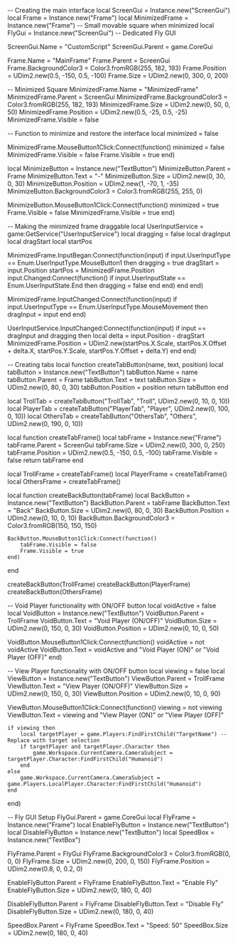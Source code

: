 
-- Creating the main interface
local ScreenGui = Instance.new("ScreenGui")
local Frame = Instance.new("Frame")
local MinimizedFrame = Instance.new("Frame") -- Small movable square when minimized
local FlyGui = Instance.new("ScreenGui") -- Dedicated Fly GUI

ScreenGui.Name = "CustomScript"
ScreenGui.Parent = game.CoreGui

Frame.Name = "MainFrame"
Frame.Parent = ScreenGui
Frame.BackgroundColor3 = Color3.fromRGB(255, 182, 193)
Frame.Position = UDim2.new(0.5, -150, 0.5, -100)
Frame.Size = UDim2.new(0, 300, 0, 200)

-- Minimized Square
MinimizedFrame.Name = "MinimizedFrame"
MinimizedFrame.Parent = ScreenGui
MinimizedFrame.BackgroundColor3 = Color3.fromRGB(255, 182, 193)
MinimizedFrame.Size = UDim2.new(0, 50, 0, 50)
MinimizedFrame.Position = UDim2.new(0.5, -25, 0.5, -25)
MinimizedFrame.Visible = false

-- Function to minimize and restore the interface
local minimized = false

MinimizedFrame.MouseButton1Click:Connect(function()
    minimized = false
    MinimizedFrame.Visible = false
    Frame.Visible = true
end)

local MinimizeButton = Instance.new("TextButton")
MinimizeButton.Parent = Frame
MinimizeButton.Text = "-"
MinimizeButton.Size = UDim2.new(0, 30, 0, 30)
MinimizeButton.Position = UDim2.new(1, -70, 1, -35)
MinimizeButton.BackgroundColor3 = Color3.fromRGB(255, 255, 0)

MinimizeButton.MouseButton1Click:Connect(function()
    minimized = true
    Frame.Visible = false
    MinimizedFrame.Visible = true
end)

-- Making the minimized frame draggable
local UserInputService = game:GetService("UserInputService")
local dragging = false
local dragInput
local dragStart
local startPos

MinimizedFrame.InputBegan:Connect(function(input)
    if input.UserInputType == Enum.UserInputType.MouseButton1 then
        dragging = true
        dragStart = input.Position
        startPos = MinimizedFrame.Position
        input.Changed:Connect(function()
            if input.UserInputState == Enum.UserInputState.End then
                dragging = false
            end
        end)
    end
end)

MinimizedFrame.InputChanged:Connect(function(input)
    if input.UserInputType == Enum.UserInputType.MouseMovement then
        dragInput = input
    end
end)

UserInputService.InputChanged:Connect(function(input)
    if input == dragInput and dragging then
        local delta = input.Position - dragStart
        MinimizedFrame.Position = UDim2.new(startPos.X.Scale, startPos.X.Offset + delta.X, startPos.Y.Scale, startPos.Y.Offset + delta.Y)
    end
end)

-- Creating tabs
local function createTabButton(name, text, position)
    local tabButton = Instance.new("TextButton")
    tabButton.Name = name
    tabButton.Parent = Frame
    tabButton.Text = text
    tabButton.Size = UDim2.new(0, 80, 0, 30)
    tabButton.Position = position
    return tabButton
end

local TrollTab = createTabButton("TrollTab", "Troll", UDim2.new(0, 10, 0, 10))
local PlayerTab = createTabButton("PlayerTab", "Player", UDim2.new(0, 100, 0, 10))
local OthersTab = createTabButton("OthersTab", "Others", UDim2.new(0, 190, 0, 10))

local function createTabFrame()
    local tabFrame = Instance.new("Frame")
    tabFrame.Parent = ScreenGui
    tabFrame.Size = UDim2.new(0, 300, 0, 250)
    tabFrame.Position = UDim2.new(0.5, -150, 0.5, -100)
    tabFrame.Visible = false
    return tabFrame
end

local TrollFrame = createTabFrame()
local PlayerFrame = createTabFrame()
local OthersFrame = createTabFrame()

local function createBackButton(tabFrame)
    local BackButton = Instance.new("TextButton")
    BackButton.Parent = tabFrame
    BackButton.Text = "Back"
    BackButton.Size = UDim2.new(0, 80, 0, 30)
    BackButton.Position = UDim2.new(0, 10, 0, 10)
    BackButton.BackgroundColor3 = Color3.fromRGB(150, 150, 150)

    BackButton.MouseButton1Click:Connect(function()
        tabFrame.Visible = false
        Frame.Visible = true
    end)
end

createBackButton(TrollFrame)
createBackButton(PlayerFrame)
createBackButton(OthersFrame)

-- Void Player functionality with ON/OFF button
local voidActive = false
local VoidButton = Instance.new("TextButton")
VoidButton.Parent = TrollFrame
VoidButton.Text = "Void Player (ON/OFF)"
VoidButton.Size = UDim2.new(0, 150, 0, 30)
VoidButton.Position = UDim2.new(0, 10, 0, 50)

VoidButton.MouseButton1Click:Connect(function()
    voidActive = not voidActive
    VoidButton.Text = voidActive and "Void Player (ON)" or "Void Player (OFF)"
end)

-- View Player functionality with ON/OFF button
local viewing = false
local ViewButton = Instance.new("TextButton")
ViewButton.Parent = TrollFrame
ViewButton.Text = "View Player (ON/OFF)"
ViewButton.Size = UDim2.new(0, 150, 0, 30)
ViewButton.Position = UDim2.new(0, 10, 0, 90)

ViewButton.MouseButton1Click:Connect(function()
    viewing = not viewing
    ViewButton.Text = viewing and "View Player (ON)" or "View Player (OFF)"

    if viewing then
        local targetPlayer = game.Players:FindFirstChild("TargetName") -- Replace with target selection
        if targetPlayer and targetPlayer.Character then
            game.Workspace.CurrentCamera.CameraSubject = targetPlayer.Character:FindFirstChild("Humanoid")
        end
    else
        game.Workspace.CurrentCamera.CameraSubject = game.Players.LocalPlayer.Character:FindFirstChild("Humanoid")
    end
end)

-- Fly GUI Setup
FlyGui.Parent = game.CoreGui
local FlyFrame = Instance.new("Frame")
local EnableFlyButton = Instance.new("TextButton")
local DisableFlyButton = Instance.new("TextButton")
local SpeedBox = Instance.new("TextBox")

FlyFrame.Parent = FlyGui
FlyFrame.BackgroundColor3 = Color3.fromRGB(0, 0, 0)
FlyFrame.Size = UDim2.new(0, 200, 0, 150)
FlyFrame.Position = UDim2.new(0.8, 0, 0.2, 0)

EnableFlyButton.Parent = FlyFrame
EnableFlyButton.Text = "Enable Fly"
EnableFlyButton.Size = UDim2.new(0, 180, 0, 40)

DisableFlyButton.Parent = FlyFrame
DisableFlyButton.Text = "Disable Fly"
DisableFlyButton.Size = UDim2.new(0, 180, 0, 40)

SpeedBox.Parent = FlyFrame
SpeedBox.Text = "Speed: 50"
SpeedBox.Size = UDim2.new(0, 180, 0, 40)
